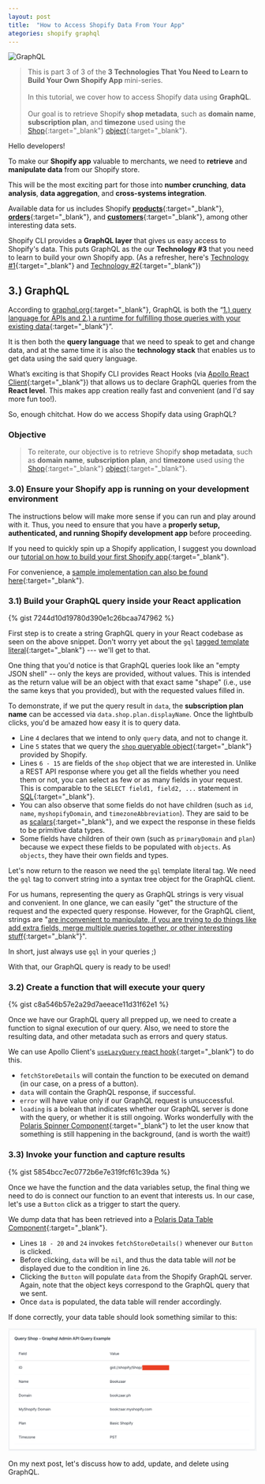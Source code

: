 ```yaml
---
layout: post
title:  "How to Access Shopify Data From Your App"
ategories: shopify graphql
---
```

![GraphQL](https://mcusercontent.com/2258b1142d581e51c131c3e0e/images/03c35c6b-ec03-4df7-88b5-64b0acc4de95.png "How to Access Shopify Data From Your App")

> This is part 3 of 3 of the **3 Technologies That You Need to Learn to Build Your Own Shopify App** mini-series. <br /><br /> In this tutorial, we cover how to access Shopify data using **GraphQL**. <br /><br/>Our goal is to retrieve Shopify **shop metadata**, such as **domain name**, **subscription plan**, and **timezone** used using the [Shop](https://shopify.dev/docs/admin-api/graphql/reference/object/shop?api[version]=2020-04){:target="_blank"} [object](https://graphql.org/learn/schema/#:~:text=Object%20types%20and%20fields,appearsIn%3A%20%5BEpisode!%5D){:target="_blank"}.

Hello developers!

To make our **Shopify app** valuable to merchants, we need to **retrieve** and **manipulate data** from our Shopify store. 

This will be the most exciting part for those into **number crunching**, **data analysis**, **data aggregation**, and **cross-systems integration**.

Available data for us includes Shopify [**products**](https://shopify.dev/docs/admin-api/graphql/reference/object/product?api[version]=2020-04){:target="_blank"}, [**orders**](https://shopify.dev/docs/admin-api/graphql/reference/object/order?api[version]=2020-04){:target="_blank"}, and [**customers**](https://shopify.dev/docs/admin-api/graphql/reference/object/customer?api[version]=2020-04){:target="_blank"}, among other interesting data sets. 

Shopify CLI provides a **GraphQL layer** that gives us easy access to Shopify's data. This puts GraphQL as the our **Technology #3** that you need to learn to build your own Shopify app. (As a refresher, here's [Technology #1](https://us8.campaign-archive.com/?u=2258b1142d581e51c131c3e0e&id=07fac8376c&fbclid=IwAR2vmbMMT-Vo3wVmW9ybGOOVW6wV2AqpBWkrIQEMnN89qAAcnLuQQtVtIAM){:target="_blank"} and [Technology #2](https://us8.campaign-archive.com/?u=2258b1142d581e51c131c3e0e&id=98b52233a7&fbclid=IwAR1fbitPm4c-oES-97uLHoQTT4B1OhNtYmu927U4XfvUf_orvjDZLITtrK4){:target="_blank"}) 

## 3.) GraphQL
According to [graphql.org](https://graphql.org){:target="_blank"}, GraphQL is both the “[1.) query language for APIs and 2.) a runtime for fulfilling those queries with your existing data](https://graphql.org){:target="_blank"}”. 

It is then both the **query language** that we need to speak to get and change data, and at the same time it is also the **technology stack** that enables us to get data using the said query language.

What’s exciting is that Shopify CLI provides React Hooks (via [Apollo React Client](https://www.apollographql.com/docs/react){:target="_blank"}) that allows us to declare GraphQL queries from the **React level**. This makes app creation really fast and convenient (and I'd say more fun too!). 

So, enough chitchat. How do we access Shopify data using GraphQL?

### Objective

> To reiterate, our objective is to retrieve Shopify **shop metadata**, such as **domain name**, **subscription plan**, and **timezone** used using the [Shop](https://shopify.dev/docs/admin-api/graphql/reference/object/shop?api[version]=2020-04){:target="_blank"} [object](https://graphql.org/learn/schema/#:~:text=Object%20types%20and%20fields,appearsIn%3A%20%5BEpisode!%5D){:target="_blank"}.


### 3.0) Ensure your Shopify app is running on your development environment

The instructions below will make more sense if you can run and play around with it. Thus, you need to ensure that you have a **properly setup, authenticated, and running Shopify development app** before proceeding.

If you need to quickly spin up a Shopify application, I suggest you download our [tutorial on how to build your first Shopify app](https://landing.klaudsol.com/shopify-app-in-20-minutes){:target="_blank"}.

For convenience, a [sample implementation can also be found here](https://github.com/klaudsol/shopify-app-under-20-minutes/blob/master/pages/index.js){:target="_blank"}.

### 3.1) Build your GraphQL query inside your React application 
{% gist 7244d10d19780d390e1c26bcaa747962 %}

First step is to create a string GraphQL query in your React codebase as seen on the above snippet. Don't worry yet about the `gql` [tagged template literal](https://wesbos.com/tagged-template-literals){:target="_blank"} --- we'll get to that.

One thing that you'd notice is that GraphQL queries look like an "empty JSON shell" -- only the keys are provided, without values. This is intended as the return value will be an object with that exact same "shape" (i.e., use the same keys that you provided), but with the requested values filled in. 

To demonstrate, if we put the query result in `data`, the **subscription plan name** can be accessed via `data.shop.plan.displayName`. Once the lightbulb clicks, you'd be amazed how easy it is to query data.

* Line `4` declares that we intend to only `query` data, and not to change it. 
* Line `5` states that we query the [`shop` queryable object](https://shopify.dev/docs/admin-api/graphql/reference/object/shop?api[version]=2020-04){:target="_blank"} provided by Shopify.
* Lines `6 - 15` are fields of the `shop` object that we are interested in. Unlike a REST API response where you get all the fields whether you need them or not,  you can select as few or as many fields in your request. This is comparable to the `SELECT field1, field2, ...` statement in [SQL](https://en.wikipedia.org/wiki/SQL){:target="_blank"}. 
* You can also observe that some fields do not have children (such as `id`, `name`, `myshopifyDomain`, and `timezoneAbbreviation`). They are said to be as [scalars](https://shopify.dev/docs/admin-api/graphql/reference/scalar?api[version]=2020-04){:target="_blank"}, and we expect the response in these fields to be primitive data types.
* Some fields have children of their own (such as `primaryDomain` and `plan`) because we expect these fields to be populated with `objects`. As `objects`, they have their own fields and types. 

Let's now return to the reason we need the `gql` template literal tag. We need the `gql` tag to convert string into a syntax tree object for the GraphQL client. 

For us humans, representing the query as GraphQL strings is very visual and convenient. In one glance, we can easily "get" the structure of the request and the expected query response. However, for the GraphQL client, strings are "[are inconvenient to manipulate, if you are trying to do things like add extra fields, merge multiple queries together, or other interesting stuff](https://www.npmjs.com/package/graphql-tag){:target="_blank"}". 

In short, just always use `gql` in your queries ;)

With that, our GraphQL query is ready to be used!

### 3.2) Create a function that will execute your query
{% gist c8a546b57e2a29d7aeeace11d31f62e1 %}

Once we have our GraphQL query all prepped up, we need to create a function to signal execution of our query. Also, we need  to store the resulting data, and other metadata such as errors and query status. 

We can use Apollo Client's [`useLazyQuery` react hook](https://www.apollographql.com/docs/react/api/react-hooks/#uselazyquery){:target="_blank"} to do this.

* `fetchStoreDetails` will contain the function to be executed on demand (in our case, on a press of a button).
* `data` will contain the GraphQL response, if successful.
* `error` will have value only if our GraphQL request is unsuccessful.
* `loading` is a bolean that indicates whether our GraphQL server is done with the query, or whether it is still ongoing. Works wonderfully with the [Polaris Spinner Component](https://polaris.shopify.com/components/feedback-indicators/spinner){:target="_blank"} to let the user know that something is still happening in the background, (and is worth the wait!)


### 3.3) Invoke your function and capture results
{% gist 5854bcc7ec0772b6e7e319fcf61c39da %}

Once we have the function and the data variables setup, the final thing we need to do is connect our function to an event that interests us. In our case, let's use a `Button` click as a trigger to start the query.

We dump data that has been retrieved into a [Polaris Data Table Component](https://polaris.shopify.com/components/lists-and-tables/data-table){:target="_blank"}.

* Lines `18 - 20` and `24` invokes `fetchStoreDetails()` whenever our `Button` is clicked.
* Before clicking, `data` will be `nil`, and thus the data table will *not* be displayed due to the condition in line `26`.
* Clicking the `Button` will populate `data` from the Shopify GraphQL server. Again, note that the object keys correspond to the GraphQL query that we sent.
* Once `data` is populated, the data table will render accordingly. 

If done correctly, your data table should look something similar to this:

![Shopify Data Table](/assets/images/shopify20-48.png)

On my next post, let's discuss how to add, update, and delete using GraphQL.





